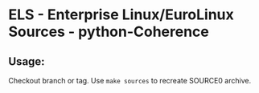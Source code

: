 # ELS - Enterprise Linux/EuroLinux Sources - python-Coherence
 
## Usage:
  Checkout branch or tag. Use `make sources` to recreate  SOURCE0 archive.
